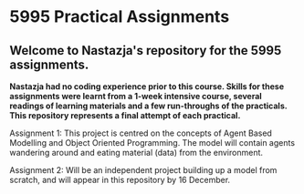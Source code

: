 # 5995 Practical Assignments
## Welcome to Nastazja's repository for the 5995 assignments. 

**Nastazja had no coding experience prior to this course. Skills for these assignments were learnt from a 1-week intensive course, several readings of learning materials and a few run-throughs of the practicals. This repository represents a final attempt of each practical.**

Assignment 1: This project is centred on the concepts of Agent Based Modelling and Object Oriented Programming. The model will contain agents wandering around and eating material (data) from the environment. 

Assignment 2: Will be an independent project building up a model from scratch, and will appear in this repository by 16 December.

